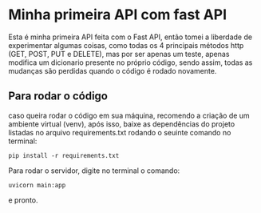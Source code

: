 # Minha primeira API com fast API

Esta é minha primeira API feita com o Fast API, então tomei a liberdade de experimentar algumas coisas, como todas os 4 principais métodos http (GET, POST, PUT e DELETE), mas por ser apenas um teste, apenas modifica um dicionario presente no próprio código, sendo assim, todas as mudanças são perdidas quando o código é rodado novamente.

## Para rodar o código
caso queira rodar o código em sua máquina, recomendo a criação de um ambiente virtual (venv), após isso, baixe as dependências do projeto listadas no arquivo requirements.txt rodando o seuinte comando no terminal: <br>

`pip install -r requirements.txt`

Para rodar o servidor, digite no terminal o comando: <br>

`uvicorn main:app`

e pronto.